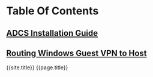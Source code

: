 # Table Of Contents

## [ADCS Installation Guide](pages/adcs_install.md)
## [Routing Windows Guest VPN to Host](pages/routing_win.md)
{{site.title}}
{{page.title}}
